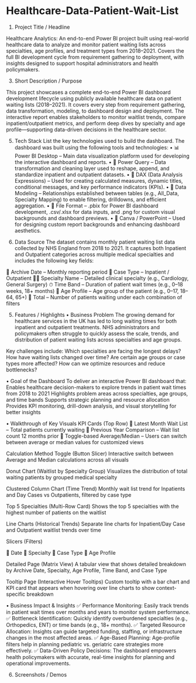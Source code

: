 # Healthcare-Data-Patient-Wait-List

1. Project Title / Headline
   
Healthcare Analytics: An end-to-end Power BI project built using real-world healthcare data to analyze and monitor patient waiting lists across specialties, age profiles, and treatment types from 2018–2021. Covers the full BI development cycle from requirement gathering to deployment, with insights designed to support hospital administrators and health policymakers.

3. Short Description / Purpose
   
This project showcases a complete end-to-end Power BI dashboard development lifecycle using publicly available healthcare data on patient waiting lists (2018–2021). It covers every step from requirement gathering, data transformation, modeling, to dashboard design and deployment. The interactive report enables stakeholders to monitor waitlist trends, compare inpatient/outpatient metrics, and perform deep dives by specialty and age profile—supporting data-driven decisions in the healthcare sector.

5. Tech Stack
List the key technologies used to build the dashboard.
The dashboard was built using the following tools and technologies:
• 📊 Power BI Desktop – Main data visualization platform used for developing the interactive dashboard and reports.
• 📂 Power Query – Data transformation and cleaning layer used to reshape, append, and standardize inpatient and outpatient datasets.
• 🧠 DAX (Data Analysis Expressions) – Used for creating calculated measures, dynamic titles, conditional messages, and key performance indicators (KPIs).
• 📝 Data Modeling – Relationships established between tables (e.g., All_Data, Specialty Mapping) to enable filtering, drilldowns, and efficient aggregation.
• 📁 File Format – .pbix for Power BI dashboard development, .csv/.xlsx for data inputs, and .png for custom visual backgrounds and dashboard previews.
• 🎨 Canva / PowerPoint – Used for designing custom report backgrounds and enhancing dashboard aesthetics.

6. Data Source
The dataset contains monthly patient waiting list data collected by NHS England from 2018 to 2021. It captures both Inpatient and Outpatient categories across multiple medical specialties and includes the following key fields:

📅 Archive Date – Monthly reporting period
🏥 Case Type – Inpatient / Outpatient
🧑‍⚕️ Specialty Name – Detailed clinical specialty (e.g., Cardiology, General Surgery)
⏱ Time Band – Duration of patient wait times (e.g., 0–18 weeks, 18+ months)
👶 Age Profile – Age group of the patient (e.g., 0–17, 18–64, 65+)
🔢 Total – Number of patients waiting under each combination of filters

5. Features / Highlights
• Business Problem
The growing demand for healthcare services in the UK has led to long waiting times for both inpatient and outpatient treatments. NHS administrators and policymakers often struggle to quickly assess the scale, trends, and distribution of patient waiting lists across specialties and age groups.

Key challenges include:
Which specialties are facing the longest delays?
How have waiting lists changed over time?
Are certain age groups or case types more affected?
How can we optimize resources and reduce bottlenecks?

• Goal of the Dashboard
To deliver an interactive Power BI dashboard that:
Enables healthcare decision-makers to explore trends in patient wait times from 2018 to 2021
Highlights problem areas across specialties, age groups, and time bands
Supports strategic planning and resource allocation
Provides KPI monitoring, drill-down analysis, and visual storytelling for better insights

• Walkthrough of Key Visuals
KPI Cards (Top Row)
🔹 Latest Month Wait List – Total patients currently waiting
🔹 Previous Year Comparison – Wait list count 12 months prior
🔹 Toggle-based Average/Median – Users can switch between average or median values for customized views

Calculation Method Toggle (Button Slicer)
Interactive switch between Average and Median calculations across all visuals

Donut Chart (Waitlist by Specialty Group)
Visualizes the distribution of total waiting patients by grouped medical specialty

Clustered Column Chart (Time Trend)
Monthly wait list trend for Inpatients and Day Cases vs Outpatients, filtered by case type

Top 5 Specialties (Multi-Row Card)
Shows the top 5 specialties with the highest number of patients on the waitlist

Line Charts (Historical Trends)
Separate line charts for Inpatient/Day Case and Outpatient waitlist trends over time

Slicers (Filters)

🔘 Date
🔘 Specialty
🔘 Case Type
🔘 Age Profile

Detailed Page (Matrix View)
A tabular view that shows detailed breakdown by Archive Date, Specialty, Age Profile, Time Band, and Case Type

Tooltip Page (Interactive Hover Tooltips)
Custom tooltip with a bar chart and KPI card that appears when hovering over line charts to show context-specific breakdown

• Business Impact & Insights
✅ Performance Monitoring: Easily track trends in patient wait times over months and years to monitor system performance.
✅ Bottleneck Identification: Quickly identify overburdened specialties (e.g., Orthopedics, ENT) or time bands (e.g., 18+ months).
✅ Targeted Resource Allocation: Insights can guide targeted funding, staffing, or infrastructure changes in the most affected areas.
✅ Age-Based Planning: Age-profile filters help in planning pediatric vs. geriatric care strategies more effectively.
✅ Data-Driven Policy Decisions: The dashboard empowers health policymakers with accurate, real-time insights for planning and operational improvements.

6. Screenshots / Demos
